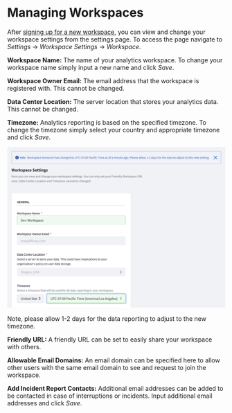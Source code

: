 # Managing Workspaces

After [signing up for a new workspace](../getting-started/signing-up-for-a-new-workspace.md), you can view and change your workspace settings from the settings page. To access the page navigate to *Settings* &rarr; *Workspace Settings* &rarr; *Workspace*.

**Workspace Name:** The name of your analytics workspace. To change your workspace name simply input a new name and click *Save*.

**Workspace Owner Email:** The email address that the workspace is registered with. This cannot be changed.

**Data Center Location:** The server location that stores your analytics data. This cannot be changed.

**Timezone:** Analytics reporting is based on the specified timezone. To change the timezone simply select your country and appropriate timezone and click *Save*.

![Select and save a new timezone for your analytics reporting.](./managing-workspaces/images/01.png)

Note, please allow 1-2 days for the data reporting to adjust to the new timezone.

**Friendly URL:** A friendly URL can be set to easily share your workspace with others.

**Allowable Email Domains:** An email domain can be specified here to allow other users with the same email domain to see and request to join the workspace.

**Add Incident Report Contacts:** Additional email addresses can be added to be contacted in case of interruptions or incidents. Input additional email addresses and click *Save*.